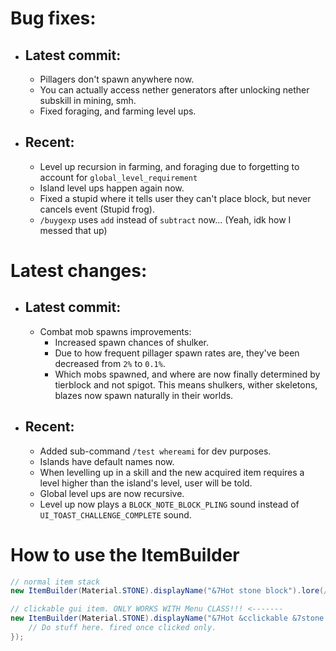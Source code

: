 # Bug fixes:

- ## Latest commit:
  - Pillagers don't spawn anywhere now.
  - You can actually access nether generators after unlocking nether subskill in mining, smh.
  - Fixed foraging, and farming level ups.

- ## Recent:
  - Level up recursion in farming, and foraging due to forgetting to account for ``global_level_requirement``
  - Island level ups happen again now.
  - Fixed a stupid where it tells user they can't place block, but never cancels event (Stupid frog).
  - ``/buygexp`` uses ``add`` instead of ``subtract`` now... (Yeah, idk how I messed that up)

# Latest changes:

- ## Latest commit:
  - Combat mob spawns improvements:
    - Increased spawn chances of shulker.
    - Due to how frequent pillager spawn rates are, they've been decreased from ``2%`` to ``0.1%``.
    - Which mobs spawned, and where are now finally determined by tierblock and not spigot. This means shulkers, wither skeletons, blazes now spawn naturally in their worlds.


- ## Recent:
  - Added sub-command ``/test whereami`` for dev purposes.
  - Islands have default names now.
  - When levelling up in a skill and the new acquired item requires a level higher than the island's level, user will be told.
  - Global level ups are now recursive.
  - Level up now plays a ``BLOCK_NOTE_BLOCK_PLING`` sound instead of ``UI_TOAST_CHALLENGE_COMPLETE`` sound.

# How to use the ItemBuilder

```java
// normal item stack
new ItemBuilder(Material.STONE).displayName("&7Hot stone block").lore(/*Your own List<String> as lore*/).build()

// clickable gui item. ONLY WORKS WITH Menu CLASS!!! <-------
new ItemBuilder(Material.STONE).displayName("&7Hot &cclickable &7stone block").lore(/*Your own List<String>*/).buidAsClickAble(() -> {
    // Do stuff here. fired once clicked only.
});
```